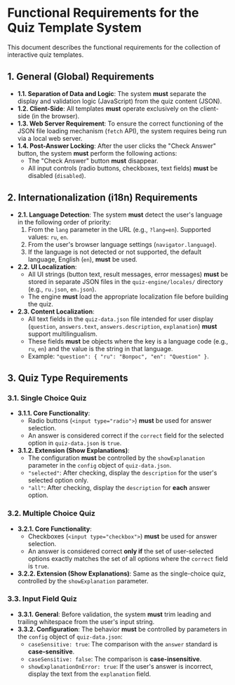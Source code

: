 # Functional Requirements for the Quiz Template System

This document describes the functional requirements for the collection of interactive quiz templates.

## 1. General (Global) Requirements

-   **1.1. Separation of Data and Logic**: The system **must** separate the display and validation logic (JavaScript) from the quiz content (JSON).
-   **1.2. Client-Side**: All templates **must** operate exclusively on the client-side (in the browser).
-   **1.3. Web Server Requirement**: To ensure the correct functioning of the JSON file loading mechanism (`fetch` API), the system requires being run via a local web server.
-   **1.4. Post-Answer Locking**: After the user clicks the "Check Answer" button, the system **must** perform the following actions:
    -   The "Check Answer" button **must** disappear.
    -   All input controls (radio buttons, checkboxes, text fields) **must** be disabled (`disabled`).

## 2. Internationalization (i18n) Requirements

-   **2.1. Language Detection**: The system **must** detect the user's language in the following order of priority:
    1.  From the `lang` parameter in the URL (e.g., `?lang=en`). Supported values: `ru`, `en`.
    2.  From the user's browser language settings (`navigator.language`).
    3.  If the language is not detected or not supported, the default language, English (`en`), **must** be used.
-   **2.2. UI Localization**:
    -   All UI strings (button text, result messages, error messages) **must** be stored in separate JSON files in the `quiz-engine/locales/` directory (e.g., `ru.json`, `en.json`).
    -   The engine **must** load the appropriate localization file before building the quiz.
-   **2.3. Content Localization**:
    -   All text fields in the `quiz-data.json` file intended for user display (`question`, `answers.text`, `answers.description`, `explanation`) **must** support multilingualism.
    -   These fields **must** be objects where the key is a language code (e.g., `ru`, `en`) and the value is the string in that language.
    -   Example: `"question": { "ru": "Вопрос", "en": "Question" }`.

## 3. Quiz Type Requirements

### 3.1. Single Choice Quiz

-   **3.1.1. Core Functionality**:
    -   Radio buttons (`<input type="radio">`) **must** be used for answer selection.
    -   An answer is considered correct if the `correct` field for the selected option in `quiz-data.json` is `true`.
-   **3.1.2. Extension (Show Explanations)**:
    -   The configuration **must** be controlled by the `showExplanation` parameter in the `config` object of `quiz-data.json`.
    -   `"selected"`: After checking, display the `description` for the user's selected option only.
    -   `"all"`: After checking, display the `description` for **each** answer option.

### 3.2. Multiple Choice Quiz

-   **3.2.1. Core Functionality**:
    -   Checkboxes (`<input type="checkbox">`) **must** be used for answer selection.
    -   An answer is considered correct **only if** the set of user-selected options exactly matches the set of all options where the `correct` field is `true`.
-   **3.2.2. Extension (Show Explanations)**: Same as the single-choice quiz, controlled by the `showExplanation` parameter.

### 3.3. Input Field Quiz

-   **3.3.1. General**: Before validation, the system **must** trim leading and trailing whitespace from the user's input string.
-   **3.3.2. Configuration**: The behavior **must** be controlled by parameters in the `config` object of `quiz-data.json`:
    -   `caseSensitive: true`: The comparison with the `answer` standard is **case-sensitive**.
    -   `caseSensitive: false`: The comparison is **case-insensitive**.
    -   `showExplanationOnError: true`: If the user's answer is incorrect, display the text from the `explanation` field.
